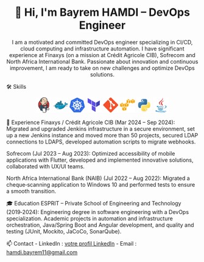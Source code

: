 <h1 align="center">👋 Hi, I'm Bayrem HAMDI – DevOps Engineer</h1> <p align="center"> I am a motivated and committed DevOps engineer specializing in CI/CD, cloud computing and infrastructure automation. I have significant experience at Finaxys (on a mission at Crédit Agricole CIB), Sofrecom and North Africa International Bank. Passionate about innovation and continuous improvement, I am ready to take on new challenges and optimize DevOps solutions. </p>
🛠️ Skills
<p align="center"> <img src="https://raw.githubusercontent.com/devicons/devicon/master/icons/jenkins/jenkins-original.svg" alt="Jenkins" width="40" height="40"/> <img src="https://raw.githubusercontent.com/devicons/devicon/master/icons/docker/docker-original.svg" alt="Docker" width="40" height="40"/> <img src="https://raw.githubusercontent.com/devicons/devicon/master/icons/kubernetes/kubernetes-plain.svg" alt="Kubernetes" width="40" height="40"/> <img src="https://raw.githubusercontent.com/devicons/devicon/master/icons/terraform/terraform-original.svg" alt="Terraform" width="40" height="40"/> <img src="https://raw.githubusercontent.com/devicons/devicon/master/icons/git/git-original.svg" alt="Git" width="40" height="40"/> <img src="https://raw.githubusercontent.com/devicons/devicon/master/icons/amazonwebservices/amazonwebservices-original.svg" alt="AWS" width="40" height="40"/> <img src="https://raw.githubusercontent.com/devicons/devicon/master/icons/python/python-original.svg" alt="Python" width="40" height="40"/> <img src="https://raw.githubusercontent.com/devicons/devicon/master/icons/java/java-original.svg" alt="Java" width="40" height="40"/> </p>
💼 Experience
Finaxys / Crédit Agricole CIB (Mar 2024 – Sep 2024): Migrated and upgraded Jenkins infrastructure in a secure environment, set up a new Jenkins instance and moved more than 50 projects, secured LDAP connections to LDAPS, developed automation scripts to migrate webhooks.

Sofrecom (Jul 2023 – Aug 2023): Optimized accessibility of mobile applications with Flutter, developed and implemented innovative solutions, collaborated with UX/UI teams.

North Africa International Bank (NAIB) (Jul 2022 – Aug 2022): Migrated a cheque‑scanning application to Windows 10 and performed tests to ensure a smooth transition.

🎓 Education
ESPRIT – Private School of Engineering and Technology (2019‑2024): Engineering degree in software engineering with a DevOps specialization. Academic projects in automation and infrastructure orchestration, Java/Spring Boot and Angular development, and quality and testing (JUnit, Mockito, JaCoCo, SonarQube).

📫 Contact
- LinkedIn : [votre profil LinkedIn](https://www.linkedin.com/in/bayrem-hamdi/)
- Email : hamdi.bayrem11@gmail.com

